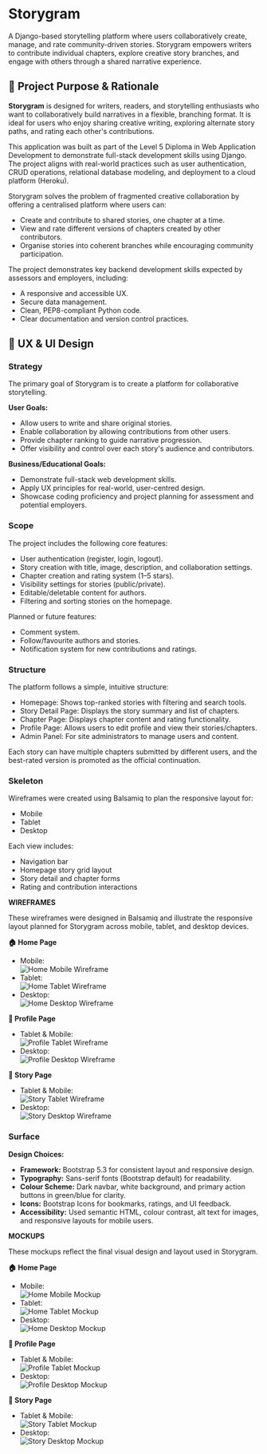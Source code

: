 # Storygram

A Django-based storytelling platform where users collaboratively create, manage, and rate community-driven stories. Storygram empowers writers to contribute individual chapters, explore creative story branches, and engage with others through a shared narrative experience.

## 🎯 Project Purpose & Rationale

**Storygram** is designed for writers, readers, and storytelling enthusiasts who want to collaboratively build narratives in a flexible, branching format. It is ideal for users who enjoy sharing creative writing, exploring alternate story paths, and rating each other's contributions.

This application was built as part of the Level 5 Diploma in Web Application Development to demonstrate full-stack development skills using Django. The project aligns with real-world practices such as user authentication, CRUD operations, relational database modeling, and deployment to a cloud platform (Heroku).

Storygram solves the problem of fragmented creative collaboration by offering a centralised platform where users can:

- Create and contribute to shared stories, one chapter at a time.
- View and rate different versions of chapters created by other contributors.
- Organise stories into coherent branches while encouraging community participation.

The project demonstrates key backend development skills expected by assessors and employers, including:

- A responsive and accessible UX.
- Secure data management.
- Clean, PEP8-compliant Python code.
- Clear documentation and version control practices.

## 🧠 UX & UI Design

### Strategy

The primary goal of Storygram is to create a platform for collaborative storytelling.

**User Goals:**

- Allow users to write and share original stories.
- Enable collaboration by allowing contributions from other users.
- Provide chapter ranking to guide narrative progression.
- Offer visibility and control over each story's audience and contributors.

**Business/Educational Goals:**

- Demonstrate full-stack web development skills.
- Apply UX principles for real-world, user-centred design.
- Showcase coding proficiency and project planning for assessment and potential employers.

### Scope

The project includes the following core features:

- User authentication (register, login, logout).
- Story creation with title, image, description, and collaboration settings.
- Chapter creation and rating system (1–5 stars).
- Visibility settings for stories (public/private).
- Editable/deletable content for authors.
- Filtering and sorting stories on the homepage.

Planned or future features:

- Comment system.
- Follow/favourite authors and stories.
- Notification system for new contributions and ratings.

### Structure

The platform follows a simple, intuitive structure:

- Homepage: Shows top-ranked stories with filtering and search tools.
- Story Detail Page: Displays the story summary and list of chapters.
- Chapter Page: Displays chapter content and rating functionality.
- Profile Page: Allows users to edit profile and view their stories/chapters.
- Admin Panel: For site administrators to manage users and content.

Each story can have multiple chapters submitted by different users, and the best-rated version is promoted as the official continuation.

### Skeleton

Wireframes were created using Balsamiq to plan the responsive layout for:

- Mobile
- Tablet
- Desktop

Each view includes:

- Navigation bar
- Homepage story grid layout
- Story detail and chapter forms
- Rating and contribution interactions

**WIREFRAMES**

These wireframes were designed in Balsamiq and illustrate the responsive layout planned for Storygram across mobile, tablet, and desktop devices.

**🏠 Home Page**

- Mobile:  
  ![Home Mobile Wireframe](static/prototypes/wireframes/Home-Mobile-Size.png)
- Tablet:  
  ![Home Tablet Wireframe](static/prototypes/wireframes/Home-Tablet-Size.png)
- Desktop:  
  ![Home Desktop Wireframe](static/prototypes/wireframes/Home-Wide-Screen.png)

**👤 Profile Page**

- Tablet & Mobile:  
  ![Profile Tablet Wireframe](static/prototypes/wireframes/Profile-Tablet-and-Mobile-Size.png)
- Desktop:  
  ![Profile Desktop Wireframe](static/prototypes/wireframes/Profile-Wide-Screen.png)

**📖 Story Page**

- Tablet & Mobile:  
  ![Story Tablet Wireframe](static/prototypes/wireframes/StoryPage-Tablet-and-Mobile-Size.png)
- Desktop:  
  ![Story Desktop Wireframe](static/prototypes/wireframes/StoryPage-Wide-Screen.png)

### Surface

**Design Choices:**

- **Framework:** Bootstrap 5.3 for consistent layout and responsive design.
- **Typography:** Sans-serif fonts (Bootstrap default) for readability.
- **Colour Scheme:** Dark navbar, white background, and primary action buttons in green/blue for clarity.
- **Icons:** Bootstrap Icons for bookmarks, ratings, and UI feedback.
- **Accessibility:** Used semantic HTML, colour contrast, alt text for images, and responsive layouts for mobile users.

**MOCKUPS**

These mockups reflect the final visual design and layout used in Storygram.

**🏠 Home Page**

- Mobile:  
  ![Home Mobile Mockup](static/prototypes/mockups/Home-Mobile-Size.JPG)
- Tablet:  
  ![Home Tablet Mockup](static/prototypes/mockups/Home-Tablet-Size.JPG)
- Desktop:  
  ![Home Desktop Mockup](static/prototypes/mockups/Home-Wide-Screen.JPG)

**👤 Profile Page**

- Tablet & Mobile:  
  ![Profile Tablet Mockup](static/prototypes/mockups/Profile-Tablet-and-Mobile-Size.jpg)
- Desktop:  
  ![Profile Desktop Mockup](static/prototypes/mockups/Profile-Wide-Screen.jpg)

**📖 Story Page**

- Tablet & Mobile:  
  ![Story Tablet Mockup](static/prototypes/mockups/StoryPage-Tablet-and-Mobile-Size.jpg)
- Desktop:  
  ![Story Desktop Mockup](static/prototypes/mockups/StoryPage-Wide-Screen.jpg)

